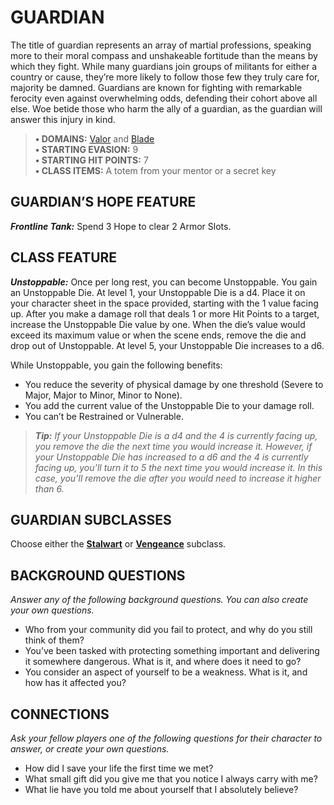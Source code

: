 # GUARDIAN

The title of guardian represents an array of martial professions, speaking more to their moral compass and unshakeable fortitude than the means by which they fight. While many guardians join groups of militants for either a country or cause, they’re more likely to follow those few they truly care for, majority be damned. Guardians are known for fighting with remarkable ferocity even against overwhelming odds, defending their cohort above all else. Woe betide those who harm the ally of a guardian, as the guardian will answer this injury in kind.

> **• DOMAINS:** [Valor](../domains/Valor.md) and [Blade](../domains/Blade.md)  
> **• STARTING EVASION:** 9  
> **• STARTING HIT POINTS:** 7  
> **• CLASS ITEMS:** A totem from your mentor or a secret key

## GUARDIAN’S HOPE FEATURE

***Frontline Tank:*** Spend 3 Hope to clear 2 Armor Slots.

## CLASS FEATURE

***Unstoppable:*** Once per long rest, you can become Unstoppable. You gain an Unstoppable Die. At level 1, your Unstoppable Die is a d4. Place it on your character sheet in the space provided, starting with the 1 value facing up. After you make a damage roll that deals 1 or more Hit Points to a target, increase the Unstoppable Die value by one. When the die’s value would exceed its maximum value or when the scene ends, remove the die and drop out of Unstoppable. At level 5, your Unstoppable Die increases to a d6.

While Unstoppable, you gain the following benefits:

- You reduce the severity of physical damage by one threshold (Severe to Major, Major to Minor, Minor to None).
- You add the current value of the Unstoppable Die to your damage roll.
- You can’t be Restrained or Vulnerable.

> ***Tip:*** *If your Unstoppable Die is a d4 and the 4 is currently facing up, you remove the die the next time you would increase it. However, if your Unstoppable Die has increased to a d6 and the 4 is currently facing up, you’ll turn it to 5 the next time you would increase it. In this case, you’ll remove the die after you would need to increase it higher than 6.*

## GUARDIAN SUBCLASSES

Choose either the **[Stalwart](../subclasses/Stalwart.md)** or **[Vengeance](../subclasses/Vengeance.md)** subclass.

## BACKGROUND QUESTIONS

*Answer any of the following background questions. You can also create your own questions.*

- Who from your community did you fail to protect, and why do you still think of them?
- You’ve been tasked with protecting something important and delivering it somewhere dangerous. What is it, and where does it need to go?
- You consider an aspect of yourself to be a weakness. What is it, and how has it affected you?

## CONNECTIONS

*Ask your fellow players one of the following questions for their character to answer, or create your own questions.*

- How did I save your life the first time we met?
- What small gift did you give me that you notice I always carry with me?
- What lie have you told me about yourself that I absolutely believe?
